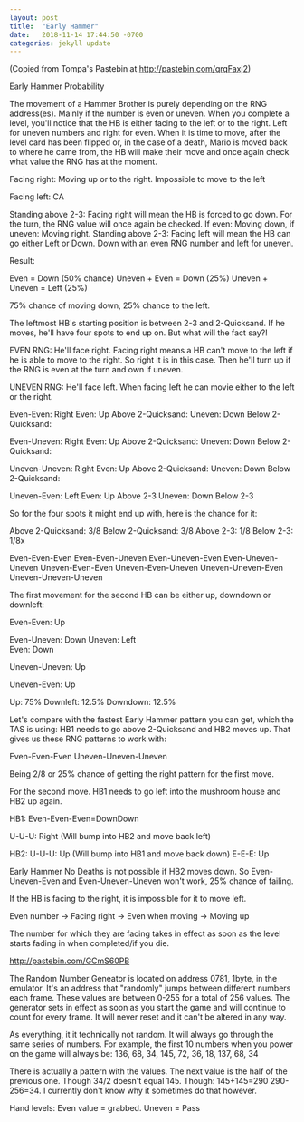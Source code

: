 ```yaml
---
layout: post
title:  "Early Hammer"
date:   2018-11-14 17:44:50 -0700
categories: jekyll update
---
```


(Copied from Tompa's Pastebin at http://pastebin.com/qrqFaxj2)

Early Hammer Probability

The movement of a Hammer Brother is purely depending on the RNG address(es). Mainly if the number is even or uneven. When you complete a level, you'll notice that the HB is either facing to the left or to the right. Left for uneven numbers and right for even. When it is time to move, after the level card has been flipped or, in the case of a death, Mario is moved back to where he came from, the HB will make their move and once again check what value the RNG has at the moment.

Facing right: Moving up or to the right. Impossible to move to the left

Facing left: CA

Standing above 2-3: Facing right will mean the HB is forced to go down. For the turn, the RNG value will once again be checked. If even: Moving down, if uneven: Moving right. Standing above 2-3: Facing left will mean the HB can go either Left or Down. Down with an even RNG number and left for uneven.

Result:

Even = Down (50% chance)
Uneven + Even = Down (25%)
Uneven + Uneven = Left (25%)

75% chance of moving down, 25% chance to the left.

The leftmost HB's starting position is between 2-3 and 2-Quicksand. If he moves, he'll have four spots to end up on. But what will the fact say?!

EVEN RNG: He'll face right. Facing right means a HB can't move to the left if he is able to move to the right. So right it is in this case. Then he'll turn up if the RNG is even at the turn and own if uneven.

UNEVEN RNG: He'll face left. When facing left he can movie either to the left or the right.

 
Even-Even:      Right
    Even:       Up      Above 2-Quicksand:
    Uneven:     Down    Below 2-Quicksand:
   
Even-Uneven:    Right
    Even:       Up      Above 2-Quicksand:
    Uneven:     Down    Below 2-Quicksand:
 
Uneven-Uneven:  Right
    Even:       Up      Above 2-Quicksand:
    Uneven:     Down    Below 2-Quicksand:
   
Uneven-Even:    Left
    Even:       Up      Above 2-3
    Uneven:     Down    Below 2-3

So for the four spots it might end up with, here is the chance for it:

Above 2-Quicksand:  3/8
Below 2-Quicksand:  3/8
Above 2-3:          1/8
Below 2-3:          1/8x
 
Even-Even-Even
Even-Even-Uneven
Even-Uneven-Even
Even-Uneven-Uneven
Uneven-Even-Even
Uneven-Even-Uneven
Uneven-Uneven-Even
Uneven-Uneven-Uneven

The first movement for the second HB can be either up, downdown or downleft:

 
Even-Even: Up
 
Even-Uneven:    Down
    Uneven:     Left   
    Even:       Down
   
Uneven-Uneven:  Up
 
Uneven-Even:    Up
 
Up: 75%
Downleft: 12.5%
Downdown: 12.5%

Let's compare with the fastest Early Hammer pattern you can get, which the TAS is using: HB1 needs to go above 2-Quicksand and HB2 moves up. That gives us these RNG patterns to work with:

Even-Even-Even
Uneven-Uneven-Uneven

Being 2/8 or 25% chance of getting the right pattern for the first move.

For the second move. HB1 needs to go left into the mushroom house and HB2 up again.

 
HB1:
Even-Even-Even=DownDown
 
U-U-U: Right (Will bump into HB2 and move back left)
 
 
HB2:
U-U-U: Up (Will bump into HB1 and move back down)
E-E-E: Up

Early Hammer No Deaths is not possible if HB2 moves down. So Even-Uneven-Even and Even-Uneven-Uneven won't work, 25% chance of failing.


If the HB is facing to the right, it is impossible for it to move left.

Even number -> Facing right -> Even when moving -> Moving up

The number for which they are facing takes in effect as soon as the level starts fading in when completed/if you die.


http://pastebin.com/GCmS60PB

The Random Number Geneator is located on address 0781, 1byte, in the emulator. It's an address that "randomly" jumps between different numbers each frame. These values are between 0-255 for a total of 256 values. The generator sets in effect as soon as you start the game and will continue to count for every frame. It will never reset and it can't be altered in any way.

As everything, it it technically not random. It will always go through the same series of numbers. For example, the first 10 numbers when you power on the game will always be: 136, 68, 34, 145, 72, 36, 18, 137, 68, 34

There is actually a pattern with the values. The next value is the half of the previous one. Though 34/2 doesn't equal 145. Though: 145+145=290 290-256=34. I currently don't know why it sometimes do that however.


Hand levels: Even value = grabbed. Uneven = Pass 
